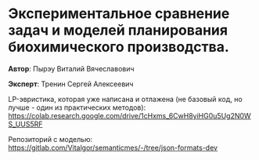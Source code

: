 # Экспериментальное сравнение задач и моделей планирования биохимического производства.
**Автор**: Пырэу Виталий Вячеславович

**Эксперт**: Тренин Сергей Алексеевич

LP-эвристика, которая уже написана и отлажена (не базовый код, но лучше - один из практических методов): https://colab.research.google.com/drive/1cHxms_6CwH8yiHG0u5Ug2N0WS_UUS5RF

Репозиторий с моделью: https://gitlab.com/Vitalgor/semanticmes/-/tree/json-formats-dev
